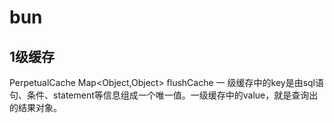 # bun
## 1级缓存 
PerpetualCache Map<Object,Object> flushCache 一
级缓存中的key是由sql语句、条件、statement等信息组成一个唯一值。一级缓存中的value，就是查询出的结果对象。
